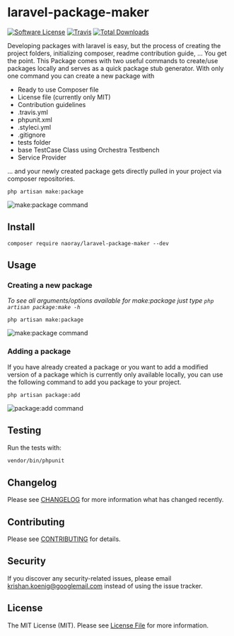 # laravel-package-maker

[![Software License](https://img.shields.io/badge/license-MIT-brightgreen.svg?style=flat-square)](LICENSE.md)
[![Travis](https://img.shields.io/travis/naoray/laravel-package-maker.svg?style=flat-square)]()
[![Total Downloads](https://img.shields.io/packagist/dt/naoray/laravel-package-maker.svg?style=flat-square)](https://packagist.org/packages/naoray/laravel-package-maker)

Developing packages with laravel is easy, but the process of creating the project folders, initializing composer, readme
contribution guide, ... You get the point. This Package comes with two useful commands to create/use packages locally and serves as a quick package stub generator. With only one command you can create a new package with
- Ready to use Composer file
- License file (currently only MIT)
- Contribution guidelines
- .travis.yml
- phpunit.xml
- .styleci.yml
- .gitignore
- tests folder
- base TestCase Class using Orchestra Testbench
- Service Provider

... and your newly created package gets directly pulled in your project via composer repositories.

```
php artisan make:package
```

![make:package command](https://user-images.githubusercontent.com/10154100/43901805-b14e9e02-9be8-11e8-9617-6999509fb0d5.png)

## Install
`composer require naoray/laravel-package-maker --dev`

## Usage
### Creating a new package
*To see all arguments/options available for make:package just type `php artisan package:make -h`*
```
php artisan make:package
```

![make:package command](https://user-images.githubusercontent.com/10154100/43901805-b14e9e02-9be8-11e8-9617-6999509fb0d5.png)

### Adding a package
If you have already created a package or you want to add a modified version of a package which is currently only available locally, you can use the following command to add you package to your project.

```
php artisan package:add
```

![package:add command](https://user-images.githubusercontent.com/10154100/43901825-bc2fb91e-9be8-11e8-9142-c44558c9303c.png)

## Testing
Run the tests with:

``` bash
vendor/bin/phpunit
```

## Changelog
Please see [CHANGELOG](CHANGELOG.md) for more information what has changed recently.

## Contributing
Please see [CONTRIBUTING](CONTRIBUTING.md) for details.

## Security
If you discover any security-related issues, please email krishan.koenig@googlemail.com instead of using the issue tracker.

## License
The MIT License (MIT). Please see [License File](/LICENSE.md) for more information.